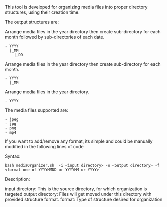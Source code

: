 This tool is developed for organizing media files into proper directory
structures, using their creation time.

The output structures are:

Arrange media files in the year directory then create sub-directory for each month followed by sub-directories of each date. 

```
- YYYY
  |_MM
    |_DD
```
Arrange media files in the year directory then create sub-directory for each month.
```
- YYYY
  |_MM
```

Arrange media files in the year directory.
```
- YYYY
```
The media files supported are:
```
- jpeg
- jpg
- png
- mp4
```
If you want to add/remove any format, its simple and could be manually modified
in the following lines of code


Syntax:
```
bash mediaOrganizer.sh  -i <input directory> -o <output directory> -f <format one of YYYYMMDD or YYYYMM or YYYY>
```
Description:

input directory: This is the source directory, for which organization is targeted
output directory: Files will get moved under this directory with provided structure format.
format: Type of structure desired for organization
